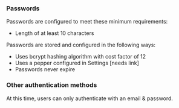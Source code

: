 ### Passwords

Passwords are configured to meet these minimum requirements:

*  Length of at least 10 characters

Passwords are stored and configured in the following ways:

*  Uses bcrypt hashing algorithm with cost factor of 12
*  Uses a pepper configured in Settings [needs link]
*  Passwords never expire

### Other authentication methods

At this time, users can only authenticate with an email & password.